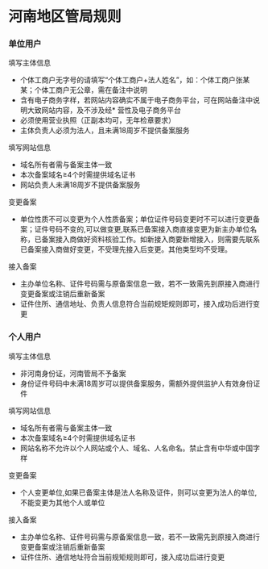 # 河南地区管局规则

### 单位用户

填写主体信息

* 个体工商户无字号的请填写“个体工商户+法人姓名”，如：个体工商户张某某；个体工商户无公章，需在备注中说明
* 含有电子商务字样，若网站内容确实不属于电子商务平台，可在网站备注中说明大致网站内容，及不涉及经* 营性及电子商务平台
* 必须使用营业执照（正副本均可，无年检章要求）
* 主体负责人必须为法人，且未满18周岁不提供备案服务

填写网站信息

* 域名所有者需与备案主体一致
* 本次备案域名≥4个时需提供域名证书
* 网站负责人未满18周岁不提供备案服务

变更备案

* 单位性质不可以变更为个人性质备案；单位证件号码变更时不可以进行变更备案；证件号码不变的,可以做变更,联系已备案接入商直接变更为新主办单位名称，已备案接入商做好资料核验工作。如新接入商要新增接入，则需要先联系已备案接入商做好变更，不受理先接入后变更。其他类型均不受理。

接入备案

* 主办单位名称、证件号码需与原备案信息一致，若不一致需先到原接入商进行变更备案或注销后重新备案
* 证件住所、通信地址、负责人信息符合当前规矩规则即可，接入成功后进行变更

### 个人用户

填写主体信息

* 非河南身份证，河南管局不予备案
* 身份证件号码中未满18周岁可以提供备案服务，需额外提供监护人有效身份证件

填写网站信息

* 域名所有者需与备案主体一致
* 本次备案域名≥4个时需提供域名证书
* 网站名称不允许以个人网站或个人、域名、人名命名。禁止含有中华或中国字样

变更备案

* 个人变更单位,如果已备案主体是法人名称及证件，则可以变更为法人的单位,不能变更为其他个人或单位
 
接入备案

* 主办单位名称、证件号码需与原备案信息一致，若不一致需先到原接入商进行变更备案或注销后重新备案
* 证件住所、通信地址符合当前规矩规则即可，接入成功后进行变更


